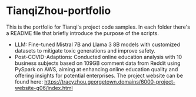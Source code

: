 # TianqiZhou-portfolio
This is the portfolio for Tianqi's project code samples. In each folder there's a README file that briefly introduce the purpose of the scripts.
- LLM: Fine-tuned Mistral 7B and Llama 3 8B models with customized datasets to mitigate toxic generations and improve safety.
- Post-COVID-Adaptions: Conducted online education analysis with 10 business subjects based on 109GB comment data from Reddit using PySpark on AWS, aiming at enhancing online education quality and offering insights for potential enterprises. The project website can be found here: https://tracyzhou.georgetown.domains/6000-project-website-g06/index.html
